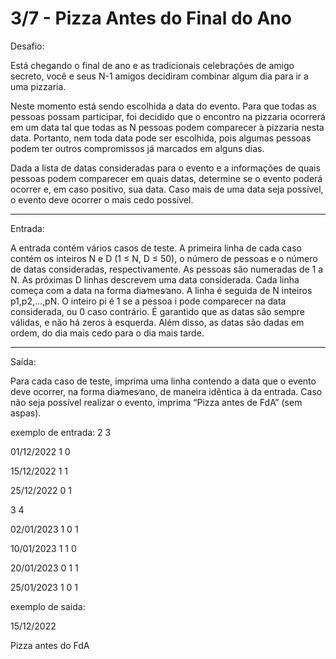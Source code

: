 
# 3/7 - Pizza Antes do Final do Ano
 Desafio:

Está chegando o final de ano e as tradicionais celebrações de amigo secreto, você e seus 
N-1 amigos decidiram combinar algum dia para ir a uma pizzaria.

Neste momento está sendo escolhida a data do evento. Para que todas as pessoas possam 
participar, foi decidido que o encontro na pizzaria ocorrerá em um data tal que todas as N
pessoas podem comparecer à pizzaria nesta data. Portanto, nem toda data pode ser escolhida,
pois algumas pessoas podem ter outros compromissos já marcados em alguns dias.

Dada a lista de datas consideradas para o evento e a informações de quais pessoas podem 
comparecer em quais datas, determine se o evento poderá ocorrer e, em caso positivo, sua data.
Caso mais de uma data seja possível, o evento deve ocorrer o mais cedo possível.

---

Entrada:

A entrada contém vários casos de teste. A primeira linha de cada caso contém os inteiros 
N e D (1 ≤ N, D ≤ 50), o número de pessoas e o número de datas consideradas, respectivamente.
As pessoas são numeradas de 1 a N. As próximas D linhas descrevem uma data considerada. Cada
linha começa com a data na forma dia∕mes∕ano. A linha é seguida de N inteiros p1,p2,...,pN. O
inteiro pi é 1 se a pessoa i pode comparecer na data considerada, ou 0 caso contrário. É
garantido que as datas são sempre válidas, e não há zeros à esquerda. Além disso, as datas são
dadas em ordem, do dia mais cedo para o dia mais tarde.

 ---

Saída:

Para cada caso de teste, imprima uma linha contendo a data que o evento deve ocorrer, na 
forma dia∕mes∕ano, de maneira idêntica à da entrada. Caso não seja possível realizar o evento,
imprima “Pizza antes de FdA” (sem aspas).


exemplo de entrada:
2 3

01/12/2022 1 0

15/12/2022 1 1

25/12/2022 0 1

3 4

02/01/2023 1 0 1

10/01/2023 1 1 0

20/01/2023 0 1 1

25/01/2023 1 0 1


exemplo de saida:

15/12/2022

Pizza antes do FdA


